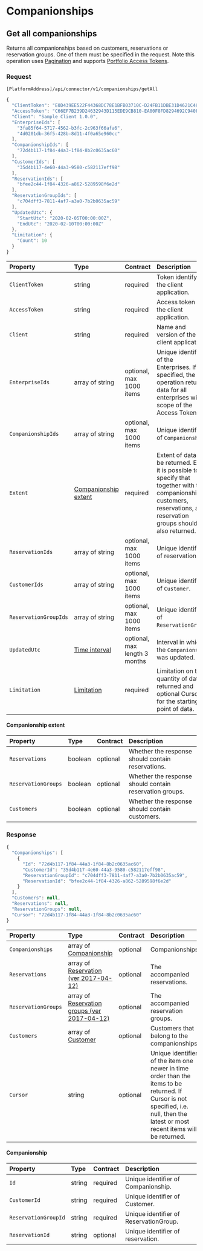 <!-- AUTOMATICALLY GENERATED, DO NOT MODIFY -->
# Companionships

## Get all companionships

Returns all companionships based on customers, reservations or reservation groups. One of them must be specified in the request.
Note this operation uses [Pagination](../guidelines/pagination.md) and supports [Portfolio Access Tokens](../concepts/multi-property.md).

### Request

`[PlatformAddress]/api/connector/v1/companionships/getAll`

```javascript
{
  "ClientToken": "E0D439EE522F44368DC78E1BFB03710C-D24FB11DBE31D4621C4817E028D9E1D",
  "AccessToken": "C66EF7B239D24632943D115EDE9CB810-EA00F8FD8294692C940F6B5A8F9453D",
  "Client": "Sample Client 1.0.0",
  "EnterpriseIds": [
    "3fa85f64-5717-4562-b3fc-2c963f66afa6",
    "4d0201db-36f5-428b-8d11-4f0a65e960cc"
  ],
  "CompanionshipIds": [
    "72d4b117-1f84-44a3-1f84-8b2c0635ac60"
  ],
  "CustomerIds": [
    "35d4b117-4e60-44a3-9580-c582117eff98"
  ],
  "ReservationIds": [
    "bfee2c44-1f84-4326-a862-5289598f6e2d"
  ],
  "ReservationGroupIds": [
    "c704dff3-7811-4af7-a3a0-7b2b0635ac59"
  ],
  "UpdatedUtc": {
    "StartUtc": "2020-02-05T00:00:00Z",
    "EndUtc": "2020-02-10T00:00:00Z"
  },
  "Limitation": {
    "Count": 10
  }
}
```

| Property | Type | Contract | Description |
| :-- | :-- | :-- | :-- |
| `ClientToken` | string | required | Token identifying the client application. |
| `AccessToken` | string | required | Access token of the client application. |
| `Client` | string | required | Name and version of the client application. |
| `EnterpriseIds` | array of string | optional, max 1000 items | Unique identifiers of the Enterprises. If not specified, the operation returns data for all enterprises within scope of the Access Token. |
| `CompanionshipIds` | array of string | optional, max 1000 items | Unique identifiers of `Companionship`. |
| `Extent` | [Companionship extent](companionships.md#companionship-extent) | required | Extent of data to be returned. E.g. it is possible to specify that together with the companionships, customers, reservations, and reservation groups should be also returned. |
| `ReservationIds` | array of string | optional, max 1000 items | Unique identifiers of reservations. |
| `CustomerIds` | array of string | optional, max 1000 items | Unique identifiers of `Customer`. |
| `ReservationGroupIds` | array of string | optional, max 1000 items | Unique identifiers of `ReservationGroup`. |
| `UpdatedUtc` | [Time interval](_objects.md#time-interval) | optional, max length 3 months | Interval in which the `Companionship` was updated. |
| `Limitation` | [Limitation](../guidelines/pagination.md#limitation) | required | Limitation on the quantity of data returned and optional Cursor for the starting point of data. |

#### Companionship extent

| Property | Type | Contract | Description |
| :-- | :-- | :-- | :-- |
| `Reservations` | boolean | optional | Whether the response should contain reservations. |
| `ReservationGroups` | boolean | optional | Whether the response should contain reservation groups. |
| `Customers` | boolean | optional | Whether the response should contain customers. |

### Response

```javascript
{
  "Companionships": [
    {
      "Id": "72d4b117-1f84-44a3-1f84-8b2c0635ac60",
      "CustomerId": "35d4b117-4e60-44a3-9580-c582117eff98",
      "ReservationGroupId": "c704dff3-7811-4af7-a3a0-7b2b0635ac59",
      "ReservationId": "bfee2c44-1f84-4326-a862-5289598f6e2d"
    }
  ],
  "Customers": null,
  "Reservations": null,
  "ReservationGroups": null,
  "Cursor": "72d4b117-1f84-44a3-1f84-8b2c0635ac60"
}
```

| Property | Type | Contract | Description |
| :-- | :-- | :-- | :-- |
| `Companionships` | array of [Companionship](companionships.md#companionship) | optional | Companionships. |
| `Reservations` | array of [Reservation (ver 2017-04-12)](reservations.md#reservation-ver-2017-04-12) | optional | The accompanied reservations. |
| `ReservationGroups` | array of [Reservation groups (ver 2017-04-12)](reservations.md#reservation-groups-ver-2017-04-12) | optional | The accompanied reservation groups. |
| `Customers` | array of [Customer](customers.md#customer) | optional | Customers that belong to the companionships. |
| `Cursor` | string | optional | Unique identifier of the item one newer in time order than the items to be returned. If Cursor is not specified, i.e. null, then the latest or most recent items will be returned. |

#### Companionship

| Property | Type | Contract | Description |
| :-- | :-- | :-- | :-- |
| `Id` | string | required | Unique identifier of Companionship. |
| `CustomerId` | string | required | Unique identifier of Customer. |
| `ReservationGroupId` | string | required | Unique identifier of ReservationGroup. |
| `ReservationId` | string | optional | Unique identifier of reservation. |
